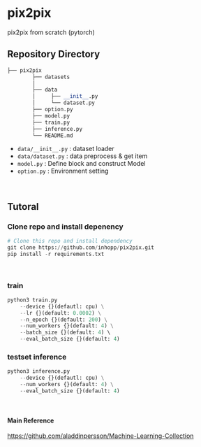 # pix2pix
pix2pix from scratch (pytorch)


## Repository Directory 

``` python 
├── pix2pix
        ├── datasets
        │    
        ├── data
        │     ├── __init__.py
        │     └── dataset.py
        ├── option.py
        ├── model.py
        ├── train.py
        ├── inference.py
        └── README.md
```

- `data/__init__.py` : dataset loader
- `data/dataset.py` : data preprocess & get item
- `model.py` : Define block and construct Model
- `option.py` : Environment setting

<br>


## Tutoral

### Clone repo and install depenency

``` python
# Clone this repo and install dependency
git clone https://github.com/inhopp/pix2pix.git
pip install -r requirements.txt
```

<br>


### train
``` python
python3 train.py
    --device {}(defautl: cpu) \
    --lr {}(default: 0.0002) \
    --n_epoch {}(default: 200) \
    --num_workers {}(default: 4) \
    --batch_size {}(default: 4) \ 
    --eval_batch_size {}(default: 4)
```

### testset inference
``` python
python3 inference.py
    --device {}(defautl: cpu) \
    --num_workers {}(default: 4) \
    --eval_batch_size {}(default: 4)
```


<br>


#### Main Reference
https://github.com/aladdinpersson/Machine-Learning-Collection